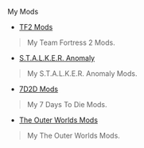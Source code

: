 
My Mods

- [TF2 Mods](./tf2)
> My Team Fortress 2 Mods.
- [S.T.A.L.K.E.R. Anomaly](./anomaly)
> My S.T.A.L.K.E.R. Anomaly Mods.
- [7D2D Mods](./7d2d)
> My 7 Days To Die Mods.
- [The Outer Worlds Mods](./outerworlds)
> My The Outer Worlds Mods.